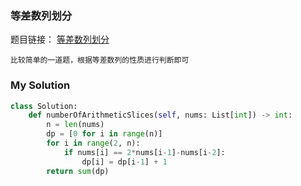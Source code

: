 ### 等差数列划分

题目链接： [等差数列划分](https://leetcode.cn/problems/arithmetic-slices/)

```ad-note
比较简单的一道题，根据等差数列的性质进行判断即可
```

### My Solution

```python
class Solution:
    def numberOfArithmeticSlices(self, nums: List[int]) -> int:
        n = len(nums)
        dp = [0 for i in range(n)]
        for i in range(2, n):
            if nums[i] == 2*nums[i-1]-nums[i-2]:
                dp[i] = dp[i-1] + 1
        return sum(dp)
```

